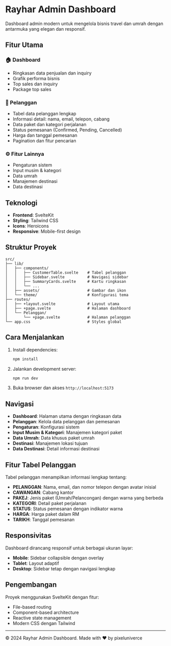 # Rayhar Admin Dashboard

Dashboard admin modern untuk mengelola bisnis travel dan umrah dengan antarmuka yang elegan dan responsif.

## Fitur Utama

### 🏠 Dashboard
- Ringkasan data penjualan dan inquiry
- Grafik performa bisnis
- Top sales dan inquiry
- Package top sales

### 👥 Pelanggan
- Tabel data pelanggan lengkap
- Informasi detail: nama, email, telepon, cabang
- Data paket dan kategori perjalanan
- Status pemesanan (Confirmed, Pending, Cancelled)
- Harga dan tanggal pemesanan
- Pagination dan fitur pencarian

### ⚙️ Fitur Lainnya
- Pengaturan sistem
- Input musim & kategori
- Data umrah
- Manajemen destinasi
- Data destinasi

## Teknologi

- **Frontend**: SvelteKit
- **Styling**: Tailwind CSS
- **Icons**: Heroicons
- **Responsive**: Mobile-first design

## Struktur Proyek

```
src/
├── lib/
│   ├── components/
│   │   ├── CustomerTable.svelte    # Tabel pelanggan
│   │   ├── Sidebar.svelte          # Navigasi sidebar
│   │   ├── SummaryCards.svelte     # Kartu ringkasan
│   │   └── ...
│   ├── assets/                     # Gambar dan ikon
│   └── theme/                      # Konfigurasi tema
├── routes/
│   ├── +layout.svelte              # Layout utama
│   ├── +page.svelte                # Halaman dashboard
│   └── Pelanggan/
│       └── +page.svelte            # Halaman pelanggan
└── app.css                         # Styles global
```

## Cara Menjalankan

1. Install dependencies:
   ```bash
   npm install
   ```

2. Jalankan development server:
   ```bash
   npm run dev
   ```

3. Buka browser dan akses `http://localhost:5173`

## Navigasi

- **Dashboard**: Halaman utama dengan ringkasan data
- **Pelanggan**: Kelola data pelanggan dan pemesanan
- **Pengaturan**: Konfigurasi sistem
- **Input Musim & Kategori**: Manajemen kategori paket
- **Data Umrah**: Data khusus paket umrah
- **Destinasi**: Manajemen lokasi tujuan
- **Data Destinasi**: Detail informasi destinasi

## Fitur Tabel Pelanggan

Tabel pelanggan menampilkan informasi lengkap tentang:

- **PELANGGAN**: Nama, email, dan nomor telepon dengan avatar inisial
- **CAWANGAN**: Cabang kantor
- **PAKEJ**: Jenis paket (Umrah/Pelancongan) dengan warna yang berbeda
- **KATEGORI**: Detail paket perjalanan
- **STATUS**: Status pemesanan dengan indikator warna
- **HARGA**: Harga paket dalam RM
- **TARIKH**: Tanggal pemesanan

## Responsivitas

Dashboard dirancang responsif untuk berbagai ukuran layar:
- **Mobile**: Sidebar collapsible dengan overlay
- **Tablet**: Layout adaptif
- **Desktop**: Sidebar tetap dengan navigasi lengkap

## Pengembangan

Proyek menggunakan SvelteKit dengan fitur:
- File-based routing
- Component-based architecture
- Reactive state management
- Modern CSS dengan Tailwind

---

© 2024 Rayhar Admin Dashboard. Made with ❤️ by pixeluniverce
